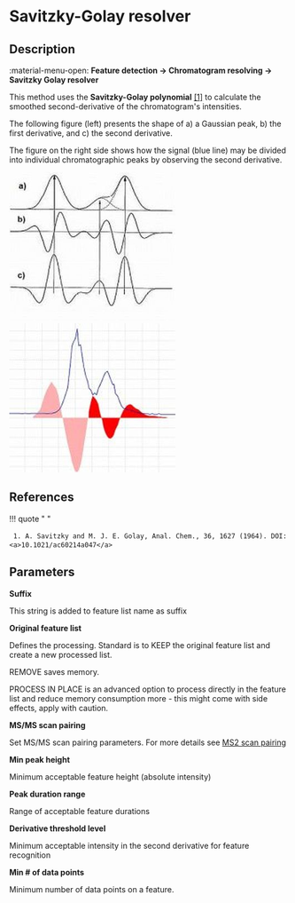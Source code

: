# **Savitzky-Golay resolver**

## **Description**

:material-menu-open: **Feature detection → Chromatogram resolving → Savitzky Golay resolver**

This method uses the **Savitzky-Golay polynomial** [[1]](#references) to calculate the smoothed second-derivative of the chromatogram's intensities. 

The following figure (left) presents the shape of a) a Gaussian peak, b) the first derivative, and c) the second derivative. 

The figure on the right side shows how the signal (blue line) may be divided into individual chromatographic peaks by observing the second derivative.

![derivatives](1nd2ndDerivative.jpg)![signal](1nd2ndDerivative2.jpg)

## **References**

!!! quote " "

     1. A. Savitzky and M. J. E. Golay, Anal. Chem., 36, 1627 (1964). DOI: <a>10.1021/ac60214a047</a>

## **Parameters**

**Suffix**

This string is added to feature list name as suffix

**Original feature list**

Defines the processing. 
Standard is to KEEP the original feature list and create a new processed list. 

REMOVE saves memory. 

PROCESS IN PLACE is an advanced option to process directly in the feature list and reduce memory consumption more - this might come with side effects, apply with caution.

**MS/MS scan pairing**

Set MS/MS scan pairing parameters. For more details see [MS2 scan pairing](..//featdet_ms2_scan_pairing/ms2_scan_pairing.md)

**Min peak height**

Minimum acceptable feature height (absolute intensity)

**Peak duration range**

Range of acceptable feature durations

**Derivative threshold level**

Minimum acceptable intensity in the second derivative for feature recognition

**Min # of data points**

Minimum number of data points on a feature.
